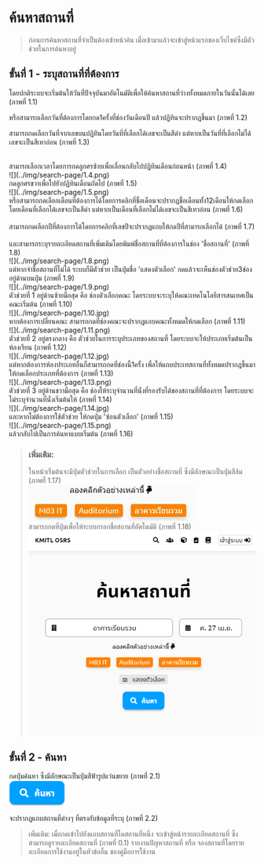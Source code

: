 # ค้นหาสถานที่
> ก่อนการค้นหาสถานที่จำเป็นต้องเข้าหน้าค้น
เมื่อเข้ามาแล้วจะเข้าสู่หน้าแรกของเว็บไซต์ซึ่งมีตัวช่วยในการค้นหาอยู่<br>
<!-- ![](../img/search-page/1.1.png) -->

## ขั้นที่ 1 - ระบุสถานที่ที่ต้องการ
โดยปกติระบบจะเริ่มต้นให้วันที่ปัจจุบันมาอัตโนมัติเพื่อให้ค้นหาสถานที่ว่างทั้งหมดภายในวันนั้นได้เลย (ภาพที่ 1.1)<br>
<!-- ![](../img/search-page/1.1.png) -->

หรือสามารถเลือกวันที่ต้องการโดยกด1ครั้งที่ช่องวันเดือนปี แล้วปฏิทินจะปรากฎขึ้นมา (ภาพที่ 1.2)<br>
<!-- ![](../img/search-page/1.2.png) -->

สามารถกดเลือกวันที่จากเลขบนปฎิทินโดยวันที่ที่เลือกได้เลขจะเป็นสีดำ แต่หากเป็นวันที่ที่เลือกไม่ได้เลขจะเป็นสีเทาอ่อน (ภาพที่ 1.3)<br>
<!-- ![](../img/search-page/1.3.png) -->
<br>
สามารถเลือกเวลาโดยการกดลูกศรซ้ายเพื่อเลื่อนกลับไปปฏิทินเดือนก่อนหน้า (ภาพที่ 1.4)<br>![](../img/search-page/1.4.png) <br>
กดลูกศรขวาเพื่อไปยังปฏิทินเดือนถัดไป (ภาพที่ 1.5)<br>
![](../img/search-page/1.5.png) <br>
หรือสามารถกดเลือกเดือนที่ต้องการได้โดยการคลิกที่ชื่อเดือนจะปรากฎชื่อเดือนทั้ง12เดือนให้กดเลือก โดยเดือนที่เลือกได้เลขจะเป็นสีดำ แต่หากเป็นเดือนที่เลือกไม่ได้เลขจะเป็นสีเทาอ่อน (ภาพที่ 1.6)<br>
<!-- ![](../img/search-page/1.6.png) -->
<br>
สามารถกดเลือกปีที่ต้องการได้โดยการคลิกที่เลขปีจะปรากฎแถบให้กดปีที่สามารถเลือกได้ (ภาพที่ 1.7)<br>
<!-- ![](../img/search-page/1.7.png) -->
<br>
และสามารถระบุรายละเอียดสถานที่เพิ่มเติมโดยพิมพ์ชื่อสถานที่ที่ต้องการในช่อง 'ชื่อสถานที่' (ภาพที่ 1.8)<br>
![](../img/search-page/1.8.png)<br>
แต่หากจำชื่อสถานที่ไม่ได้ ระบบก็มีตัวช่วย เป็นปุ่มชื่อ 'แสดงตัวเลือก' กดแล้วจะเห็นช่องตัวช่วย3ช่องอยู่ด้านบนปุ่ม (ภาพที่ 1.9)<br>
![](../img/search-page/1.9.png)<br>
ตัวช่วยที่ 1 อยู่ด้านซ้ายมือสุด คือ ช่องตัวเลือกคณะ โดยระบบจะระบุให้คณะเทคโนโลยีสารสนเทศเป็นคณะเริ่มต้น (ภาพที่ 1.10)<br>
![](../img/search-page/1.10.jpg)<br>
หากต้องการเปลี่ยนคณะ สามารถกดที่ช่องคณะจะปรากฎแถบคณะทั้งหมดให้กดเลือก (ภาพที่ 1.11)<br>
![](../img/search-page/1.11.png)<br>
ตัวช่วยที่ 2 อยู่ตรงกลาง คือ ตัวช่วยในการระบุประเภทของสถานที่ โดยระบบจะให้ประเภทเริ่มต้นเป็น ห้องเรียน (ภาพที่ 1.12)<br>
![](../img/search-page/1.12.jpg)<br>
แต่หากต้องการห้องประเภทอื่นก็สามารถกดที่ช่องนี้1ครั้ง เพื่อให้แถบประเทสถานที่ทั้งหมดปรากฎขึ้นมาให้กดเลือกประเภทที่ต้องการ (ภาพที่ 1.13)<br>
![](../img/search-page/1.13.png)<br>
ตัวช่วยที่ 3 อยู่ด้านขวามือสุด คือ ช่องให้ระบุจำนวนที่นั่งที่รองรับได้ของสถานที่ที่ต้องการ โดยระบบจะไม่ระบุจำนวนที่นั่งเริ่มต้นให้ (ภาพที่ 1.14) <br>
![](../img/search-page/1.14.jpg)<br>
และหากไม่ต้องการใช้ตัวช่วย ให้กดปุ่ม 'ซ่อนตัวเลือก' (ภาพที่ 1.15)<br>![](../img/search-page/1.15.png)<br> แล้วกลับไปเป็นการค้นหาแบบเริ่มต้น (ภาพที่ 1.16)<br>
<!-- ![](../img/search-page/1.16.png)<br> -->

> ### เพิ่มเติม:
> ในหน้าเริ่มต้นจะมีปุ่มตัวช่วยในการเลือก เป็นตัวอย่างชื่อสถานที่ ซึ่งมีลักษณะเป็นปุ่มสีส้ม (ภาพที่ 1.17)<br>![](../img/search-page/1.17.jpg)<br> สามารถกดที่ปุ่มเพื่อให้ระบบกรอกชื่อสถานที่อัตโนมัติ (ภาพที่ 1.18)<br>![](../img/search-page/1.18.png) <br>

## ขั้นที่ 2 - ค้นหา
กดปุ่มค้นหา ซึ่งมีลักษณะเป็นปุ่มสีฟ้ารูปแว่นขยาย (ภาพที่ 2.1)<br>
![](../img/search-page/2.1.png)<br>

จะปรากฎแถบสถานที่ต่างๆ ที่ตรงกับข้อมูลที่ระบุ (ภาพที่ 2.2)<br>
<!-- ![](../img/search-page/2.2.png) -->

> เพิ่มเติม: เมื่อกดเข้าไปยังแถบสถานที่ใดสถานที่หนึ่ง จะเข้าสู่หน้ารายละเอียดสถานที่ ซึ่งสามารถดูรายละเอียดสถานที่ (ภาพที่ 0.1) รายงานปัญหาสถานที่ หรือ จองสถานที่โดยรายละเอียดการใช้งานอยู่ในหัวข้ออื่น ของคู่มือการใช้งาน
<!-- ![](../img/room-info/select%20time%20range.png) -->
